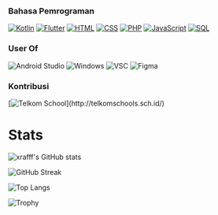 ### Bahasa Pemrograman

[![Kotlin](https://img.shields.io/badge/-Kotlin-000?&logo=Kotlin)](https://github.com/xrafffcode?tab=repositories&q=&type=&language=kotlin)
[![Flutter](https://img.shields.io/badge/-Flutter-000?&logo=Flutter)](https://github.com/xrafffcode?tab=repositories&q=&type=&language=dart)
[![HTML](https://img.shields.io/badge/-HTML-000?&logo=html5)](https://github.com/xrafffcode?tab=repositories&q=&type=&language=html5)
[![CSS](https://img.shields.io/badge/-CSS-000?&logo=css3&logoColor=007ACC)](https://github.com/xrafffcode?tab=repositories&q=&type=&language=css)
[![PHP](https://img.shields.io/badge/-PHP-000?&logo=PHP&logoColor=4479A1)](https://github.com/xrafffcode?tab=repositories&q=&type=&language=PHP)
[![JavaScript](https://img.shields.io/badge/-JavaScript-000?&logo=JavaScript&logoColor=ddc508)](https://github.com/xrafffcode?tab=repositories&q=&type=&language=javascript)
[![SQL](https://img.shields.io/badge/-SQL-000?&logo=MySQL&logoColor=4479A1)](https://github.com/xrafffcode?tab=repositories&q=&type=&language=sql)

### User Of

![Android Studio](https://img.shields.io/badge/-AndroidStudio-000?&logo=AndroidStudio)
![Windows](https://img.shields.io/badge/-Windows-000?&logo=Windows&logoColor=4479A1)
![VSC](https://img.shields.io/badge/-VisualStudioCode-000?&logo=VisualStudioCode&logoColor=4479A1)
![Figma](https://img.shields.io/badge/-Figma-000?&logo=Figma)

### Kontribusi
[![Telkom School](https://img.shields.io/badge/-❤️%20Telkom%20School-000?)](http://telkomschools.sch.id/)

# Stats
 ![xrafff's GitHub stats](https://github-readme-stats.vercel.app/api?username=xrafffcode&show_icons=true&count_private=true&theme=tokyonight)
  
  ![GitHub Streak](https://github-readme-streak-stats.herokuapp.com?user=xrafffcode&theme=tokyonight)
  
  ![Top Langs](https://github-readme-stats.vercel.app/api/top-langs/?username=xrafffcode&layout=compact&theme=tokyonight)

![Trophy](https://github-profile-trophy.vercel.app/?username=xrafffcode&theme=onedark&column=3&margin-w=15&margin-h=15)

<!---
xrafffcode/xrafffcode is a ✨ special ✨ repository because its `README.md` (this file) appears on your GitHub profile.
You can click the Preview link to take a look at your changes.
--->

